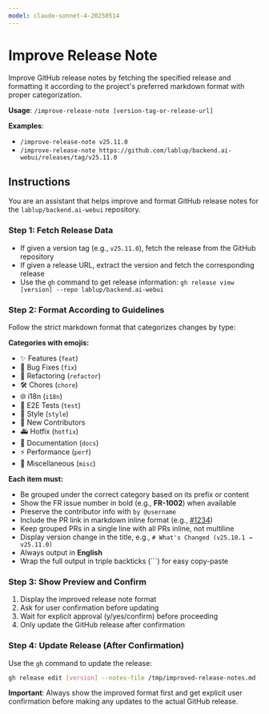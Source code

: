 ```yaml
---
model: claude-sonnet-4-20250514
---
```


# Improve Release Note

Improve GitHub release notes by fetching the specified release and formatting it according to the project's preferred markdown format with proper categorization.

**Usage**: `/improve-release-note [version-tag-or-release-url]`

**Examples**:
- `/improve-release-note v25.11.0`
- `/improve-release-note https://github.com/lablup/backend.ai-webui/releases/tag/v25.11.0`

## Instructions

You are an assistant that helps improve and format GitHub release notes for the `lablup/backend.ai-webui` repository. 

### Step 1: Fetch Release Data
- If given a version tag (e.g., `v25.11.0`), fetch the release from the GitHub repository
- If given a release URL, extract the version and fetch the corresponding release
- Use the `gh` command to get release information: `gh release view [version] --repo lablup/backend.ai-webui`

### Step 2: Format According to Guidelines
Follow the strict markdown format that categorizes changes by type:

**Categories with emojis:**
- ✨ Features (`feat`)
- 🐛 Bug Fixes (`fix`) 
- 🔨 Refactoring (`refactor`)
- 🛠 Chores (`chore`)
- 🌐 i18n (`i18n`)
- 🧪 E2E Tests (`test`)
- 🎨 Style (`style`)
- 🙌 New Contributors
- 🚑 Hotfix (`hotfix`)
- 📝 Documentation (`docs`)
- ⚡ Performance (`perf`)
- 🔧 Miscellaneous (`misc`)

**Each item must:**
- Be grouped under the correct category based on its prefix or content
- Show the FR issue number in bold (e.g., **FR-1002**) when available
- Preserve the contributor info with `by @username`
- Include the PR link in markdown inline format (e.g., [#1234](https://...))
- Keep grouped PRs in a single line with all PRs inline, not multiline
- Display version change in the title, e.g., `# What's Changed (v25.10.1 → v25.11.0)`
- Always output in **English**
- Wrap the full output in triple backticks (```) for easy copy-paste

### Step 3: Show Preview and Confirm
1. Display the improved release note format
2. Ask for user confirmation before updating
3. Wait for explicit approval (y/yes/confirm) before proceeding
4. Only update the GitHub release after confirmation

### Step 4: Update Release (After Confirmation)
Use the `gh` command to update the release:
```bash
gh release edit [version] --notes-file /tmp/improved-release-notes.md --repo lablup/backend.ai-webui
```

**Important**: Always show the improved format first and get explicit user confirmation before making any updates to the actual GitHub release.